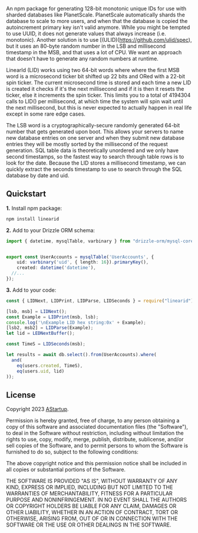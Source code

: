An npm package for generating 128-bit monotonic unique IDs for use with sharded databases like PlanetScale. PlanetScale automatically shards the database to scale to more users, and when that the database is copied the autoincrement primary key isn't valid anymore. While you might be tempted to use UUID, it does not generate values that always increase (i.e. monotonic). Another solution is to use [(ULID)(https://github.com/ulid/spec), but it uses an 80-byte random number in the LSB and millisecond timestamp in the MSB, and that uses a lot of CPU. We want an approach that doesn't have to generate any random numbers at runtime.

LinearId (LID) works using two 64-bit words where where the first MSB word is a microsecond ticker bit shifted up 22 bits and ORed with a 22-bit spin ticker. The current microsecond time is stored and each time a new LID is created it checks if it's the next millisecond and if it is then  it resets the ticker, else it increments the spin ticker. This limits you to a total of 4194304 calls to LID() per millisecond, at which time the system will spin wait until the next millisecond, but this is never expected to actually happen in real life except in some rare edge cases.

The LSB word is a cryptographically-secure randomly generated 64-bit number that gets generated upon boot. This allows your servers to name new database entries on one server and when they submit new database entries they will be mostly sorted by the millisecond of the request generation. SQL table data is theoretically unordered and we only have second timestamps, so the fastest way to search through table rows is to look for the date. Because the LID stores a millisecond timestamp, we can quickly extract the seconds timestamp to use to search through the SQL database by date and uid.

## Quickstart

**1.** Install npm package:

```BASH
npm install linearid
```

**2.** Add to your Drizzle ORM schema:

```TypeScript
import { datetime, mysqlTable, varbinary } from "drizzle-orm/mysql-core";


export const UserAccounts = mysqlTable('UserAccounts', {
	uid: varbinary('uid', { length: 16}).primaryKey(),
	created: datetime('datetime'),
  //...
});
```

**3.** Add to your code:

```TypeScript
const { LIDNext, LIDPrint, LIDParse, LIDSeconds } = require("linearid");

[lsb, msb] = LIDNext();
const Example = LIDPrint(msb, lsb);
console.log('\nExample LID hex string:0x' + Example);
[lsb2, msb2] = LIDParse(Example);
let lid = LEDNextBuffer();

const TimeS = LIDSeconds(msb);

let results = await db.select().from(UserAccounts).where(
  and(
    eq(users.created, TimeS), 
    eq(users.uid, lid)
));
```

## License

Copyright 2023 [AStartup](https://astartup.net).

Permission is hereby granted, free of charge, to any person obtaining a copy of this software and associated documentation files (the "Software"), to deal in the Software without restriction, including without limitation the rights to use, copy, modify, merge, publish, distribute, sublicense, and/or sell copies of the Software, and to permit persons to whom the Software is furnished to do so, subject to the following conditions:

The above copyright notice and this permission notice shall be included in all copies or substantial portions of the Software.

THE SOFTWARE IS PROVIDED "AS IS", WITHOUT WARRANTY OF ANY KIND, EXPRESS OR IMPLIED, INCLUDING BUT NOT LIMITED TO THE WARRANTIES OF MERCHANTABILITY, FITNESS FOR A PARTICULAR PURPOSE AND NONINFRINGEMENT. IN NO EVENT SHALL THE AUTHORS OR COPYRIGHT HOLDERS BE LIABLE FOR ANY CLAIM, DAMAGES OR OTHER LIABILITY, WHETHER IN AN ACTION OF CONTRACT, TORT OR OTHERWISE, ARISING FROM, OUT OF OR IN CONNECTION WITH THE SOFTWARE OR THE USE OR OTHER DEALINGS IN THE SOFTWARE.
